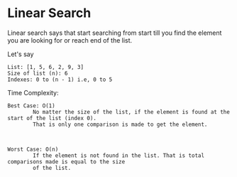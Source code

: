 # Linear Search
Linear search says that start searching from start till you find the element you are looking for or reach end of the list.

Let's say 

    List: [1, 5, 6, 2, 9, 3]
    Size of list (n): 6
    Indexes: 0 to (n - 1) i.e, 0 to 5
    
Time Complexity:

    Best Case: O(1)
            No matter the size of the list, if the element is found at the start of the list (index 0). 
            That is only one comparison is made to get the element.
            
            
            
    Worst Case: O(n)
            If the element is not found in the list. That is total comparisons made is equal to the size
            of the list.
            
